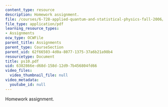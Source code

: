 ```yaml
---
content_type: resource
description: Homework assignment.
file: /courses/6-728-applied-quantum-and-statistical-physics-fall-2006/6382866ed68d158d12d97b456804fd66_ps10.pdf
file_type: application/pdf
learning_resource_types:
- Assignments
ocw_type: OCWFile
parent_title: Assignments
parent_type: CourseSection
parent_uid: 62f66503-4d0a-8077-1375-37a6b21a98b4
resourcetype: Document
title: ps10.pdf
uid: 6382866e-d68d-158d-12d9-7b456804fd66
video_files:
  video_thumbnail_file: null
video_metadata:
  youtube_id: null
---
```

Homework assignment.

